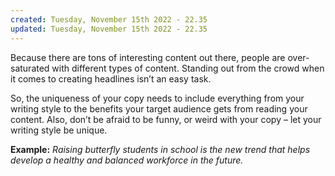 ```yaml
---
created: Tuesday, November 15th 2022 - 22.35
updated: Tuesday, November 15th 2022 - 22.35
---
```

Because there are tons of interesting content out there, people are over-saturated with different types of content. Standing out from the crowd when it comes to creating headlines isn’t an easy task.

So, the uniqueness of your copy needs to include everything from your writing style to the benefits your target audience gets from reading your content. Also, don’t be afraid to be funny, or weird with your copy – let your writing style be unique.

**Example:** _Raising butterfly students in school is the new trend that helps develop a healthy and balanced workforce in the future._